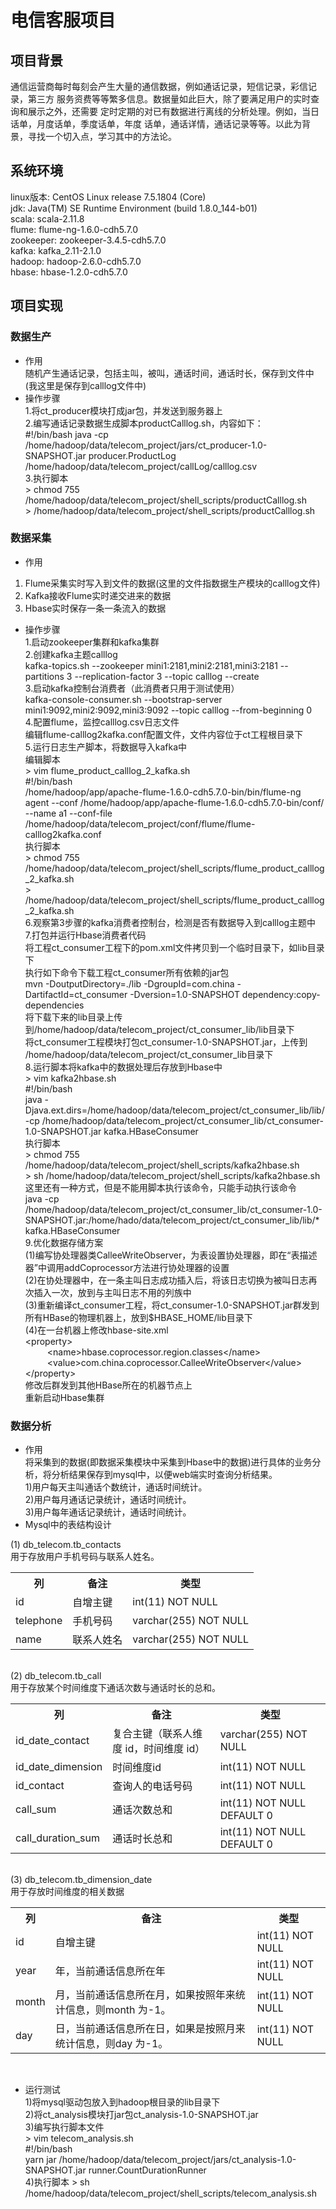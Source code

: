 # 电信客服项目
## 项目背景
通信运营商每时每刻会产生大量的通信数据，例如通话记录，短信记录，彩信记录，第三方
服务资费等等繁多信息。数据量如此巨大，除了要满足用户的实时查询和展示之外，还需要
定时定期的对已有数据进行离线的分析处理。例如，当日话单，月度话单，季度话单，年度
话单，通话详情，通话记录等等。以此为背景，寻找一个切入点，学习其中的方法论。
 
## 系统环境
linux版本: CentOS Linux release 7.5.1804 (Core)   
jdk: Java(TM) SE Runtime Environment (build 1.8.0_144-b01)  
scala: scala-2.11.8  
flume: flume-ng-1.6.0-cdh5.7.0  
zookeeper: zookeeper-3.4.5-cdh5.7.0  
kafka: kafka_2.11-2.1.0  
hadoop: hadoop-2.6.0-cdh5.7.0  
hbase: hbase-1.2.0-cdh5.7.0  

## 项目实现
### 数据生产
* 作用<br>
随机产生通话记录，包括主叫，被叫，通话时间，通话时长，保存到文件中(我这里是保存到calllog文件中)  
* 操作步骤  
1.将ct_producer模块打成jar包，并发送到服务器上  
2.编写通话记录数据生成脚本productCalllog.sh，内容如下：<br>
\#!/bin/bash
java -cp /home/hadoop/data/telecom_project/jars/ct_producer-1.0-SNAPSHOT.jar producer.ProductLog /home/hadoop/data/telecom_project/callLog/calllog.csv  
3.执行脚本  
\> chmod 755 /home/hadoop/data/telecom_project/shell_scripts/productCalllog.sh  
\> /home/hadoop/data/telecom_project/shell_scripts/productCalllog.sh
### 数据采集
* 作用<br>
1. Flume采集实时写入到文件的数据(这里的文件指数据生产模块的calllog文件)
2. Kafka接收Flume实时递交进来的数据<br>
3. Hbase实时保存一条一条流入的数据<br>
* 操作步骤<br>
1.启动zookeeper集群和kafka集群<br>
2.创建kafka主题calllog<br>
kafka-topics.sh --zookeeper mini1:2181,mini2:2181,mini3:2181 --partitions 3 --replication-factor 3 --topic calllog --create<br>
3.启动kafka控制台消费者（此消费者只用于测试使用）<br>
kafka-console-consumer.sh --bootstrap-server mini1:9092,mini2:9092,mini3:9092 --topic calllog --from-beginning 0<br>
4.配置flume，监控calllog.csv日志文件<br>
编辑flume-calllog2kafka.conf配置文件，文件内容位于ct工程根目录下<br>
5.运行日志生产脚本，将数据导入kafka中<br>
编辑脚本<br>
\> vim flume_product_calllog_2_kafka.sh  
\#!/bin/bash  
/home/hadoop/app/apache-flume-1.6.0-cdh5.7.0-bin/bin/flume-ng agent --conf /home/hadoop/app/apache-flume-1.6.0-cdh5.7.0-bin/conf/ --name a1 --conf-file /home/hadoop/data/telecom_project/conf/flume/flume-calllog2kafka.conf  
执行脚本<br>
\> chmod 755 /home/hadoop/data/telecom_project/shell_scripts/flume_product_calllog_2_kafka.sh  
\> /home/hadoop/data/telecom_project/shell_scripts/flume_product_calllog_2_kafka.sh  
6.观察第3步骤的kafka消费者控制台，检测是否有数据导入到calllog主题中  
7.打包并运行Hbase消费者代码  
将工程ct_consumer工程下的pom.xml文件拷贝到一个临时目录下，如lib目录下  
执行如下命令下载工程ct_consumer所有依赖的jar包  
mvn -DoutputDirectory=./lib -DgroupId=com.china -DartifactId=ct_consumer -Dversion=1.0-SNAPSHOT dependency:copy-dependencies  
将下载下来的lib目录上传到/home/hadoop/data/telecom_project/ct_consumer_lib/lib目录下  
将ct_consumer工程模块打包ct_consumer-1.0-SNAPSHOT.jar，上传到
/home/hadoop/data/telecom_project/ct_consumer_lib目录下  
8.运行脚本将kafka中的数据处理后存放到Hbase中  
\> vim kafka2hbase.sh  
\#!/bin/bash  
java -Djava.ext.dirs=/home/hadoop/data/telecom_project/ct_consumer_lib/lib/ -cp /home/hadoop/data/telecom_project/ct_consumer_lib/ct_consumer-1.0-SNAPSHOT.jar kafka.HBaseConsumer  
执行脚本<br>
\> chmod 755 /home/hadoop/data/telecom_project/shell_scripts/kafka2hbase.sh  
\> sh /home/hadoop/data/telecom_project/shell_scripts/kafka2hbase.sh  
这里还有一种方式，但是不能用脚本执行该命令，只能手动执行该命令  
java -cp /home/hadoop/data/telecom_project/ct_consumer_lib/ct_consumer-1.0-SNAPSHOT.jar:/home/hado/data/telecom_project/ct_consumer_lib/lib/* kafka.HBaseConsumer  
9.优化数据存储方案  
(1)编写协处理器类CalleeWriteObserver，为表设置协处理器，即在“表描述器”中调用addCoprocessor方法进行协处理器的设置  
(2)在协处理器中，在一条主叫日志成功插入后，将该日志切换为被叫日志再次插入一次，放到与主叫日志不用的列族中  
(3)重新编译ct_consumer工程，将ct_consumer-1.0-SNAPSHOT.jar群发到所有HBase的物理机器上，放到$HBASE_HOME/lib目录下  
(4)在一台机器上修改hbase-site.xml  
\<property>  
&ensp;&ensp;&ensp;&ensp;&ensp;\<name>hbase.coprocessor.region.classes\</name>  
&ensp;&ensp;&ensp;&ensp;&ensp;\<value>com.china.coprocessor.CalleeWriteObserver\</value>  
\</property>  
修改后群发到其他HBase所在的机器节点上<br>
重新启动Hbase集群
### 数据分析
* 作用<br>
将采集到的数据(即数据采集模块中采集到Hbase中的数据)进行具体的业务分析，将分析结果保存到mysql中，以便web端实时查询分析结果。<br>
1)用户每天主叫通话个数统计，通话时间统计。<br>
2)用户每月通话记录统计，通话时间统计。<br>
3)用户每年通话记录统计，通话时间统计。<br>
* Mysql中的表结构设计 <br>

(1) db_telecom.tb_contacts <br>
用于存放用户手机号码与联系人姓名。<br>
<table>
    <tr>
        <th>列</th>
        <th>备注</th>
        <th>类型</th>
    </tr>
    <tr>
        <td>id</td>
        <td>自增主键</td>
        <td>int(11) NOT NULL</td>
    </tr>
    <tr>
        <td>telephone</td>
        <td>手机号码</td>
        <td>varchar(255) NOT NULL</td>
    </tr>
    <tr>
        <td>name</td>
        <td>联系人姓名</td>
        <td>varchar(255) NOT NULL</td>
    </tr>
</table><br>
(2) db_telecom.tb_call <br>
用于存放某个时间维度下通话次数与通话时长的总和。<br>
<table>
    <tr>
        <th>列</th>
        <th>备注</th>
        <th>类型</th>
    </tr>
    <tr>
        <td>id_date_contact</td>
        <td>复合主键（联系人维度 id，时间维度 id）</td>
        <td>varchar(255) NOT NULL</td>
    </tr>
    <tr>
        <td>id_date_dimension</td>
        <td>时间维度id </td>
        <td>int(11) NOT NULL</td>
    </tr>
    <tr>
        <td>id_contact</td>
        <td>查询人的电话号码</td>
        <td>int(11) NOT NULL</td>
    </tr>
    <tr>
        <td>call_sum</td>
        <td>通话次数总和</td>
        <td>int(11) NOT NULL DEFAULT 0</td>
    </tr>
    <tr>
        <td>call_duration_sum</td>
        <td>通话时长总和</td>
        <td>int(11) NOT NULL DEFAULT 0</td>
    </tr>
</table><br>
(3) db_telecom.tb_dimension_date <br> 
用于存放时间维度的相关数据 <br>
<table>
    <tr>
        <th>列</th>
        <th>备注</th>
        <th>类型</th>
    </tr>
    <tr>
        <td>id</td>
        <td>自增主键</td>
        <td>int(11) NOT NULL</td>
    </tr>
    <tr>
        <td>year</td>
        <td>年，当前通话信息所在年</td>
        <td>int(11) NOT NULL</td>
    </tr>
    <tr>
        <td>month</td>
        <td>月，当前通话信息所在月，如果按照年来统计信息，则month 为-1。</td>
        <td>int(11) NOT NULL</td>
    </tr>
    <tr>
        <td>day</td>
        <td>日，当前通话信息所在日，如果是按照月来统计信息，则day 为-1。</td>
        <td>int(11) NOT NULL</td>
    </tr>
</table><br>

* 运行测试<br>
1)将mysql驱动包放入到hadoop根目录的lib目录下<br>
2)将ct_analysis模块打jar包ct_analysis-1.0-SNAPSHOT.jar<br>
3)编写执行脚本文件<br>
\> vim telecom_analysis.sh<br>
\#!/bin/bash<br>
yarn jar /home/hadoop/data/telecom_project/jars/ct_analysis-1.0-SNAPSHOT.jar runner.CountDurationRunner<br>
4)执行脚本
\> sh /home/hadoop/data/telecom_project/shell_scripts/telecom_analysis.sh 
